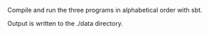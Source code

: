 Compile and run the three programs in alphabetical order with sbt.

Output is written to the ./data directory.
